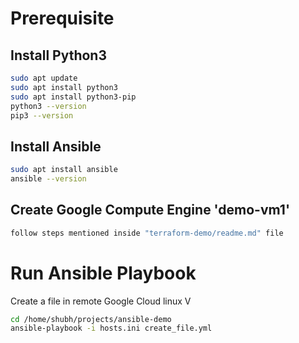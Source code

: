 # Prerequisite

## Install Python3
```bash
sudo apt update
sudo apt install python3
sudo apt install python3-pip
python3 --version
pip3 --version
```
## Install Ansible
```bash
sudo apt install ansible
ansible --version
```

## Create Google Compute Engine 'demo-vm1'
```bash
follow steps mentioned inside "terraform-demo/readme.md" file
```

# Run Ansible Playbook
Create a file in remote Google Cloud linux V
```bash
cd /home/shubh/projects/ansible-demo
ansible-playbook -i hosts.ini create_file.yml
```